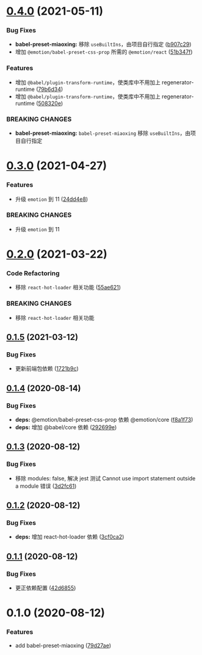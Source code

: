 # [0.4.0](https://github.com/miaoxing/babel-preset-miaoxing/compare/babel-preset-miaoxing@0.3.0...babel-preset-miaoxing@0.4.0) (2021-05-11)


### Bug Fixes

* **babel-preset-miaoxing:** 移除 `useBuiltIns`，由项目自行指定 ([b907c29](https://github.com/miaoxing/babel-preset-miaoxing/commit/b907c29b9d322ddd7cdf7e2b963faa365811bf4b))
* 增加 `@emotion/babel-preset-css-prop` 所需的 `@emotion/react` ([51b347f](https://github.com/miaoxing/babel-preset-miaoxing/commit/51b347fa1d06d91207c41042716b40676a0a4290))


### Features

* 增加 `@babel/plugin-transform-runtime`，使类库中不用加上 regenerator-runtime ([79b6d34](https://github.com/miaoxing/babel-preset-miaoxing/commit/79b6d34c8575b13b1a1dc6385c9861665500744b))
* 增加 `@babel/plugin-transform-runtime`，使类库中不用加上 regenerator-runtime ([508320e](https://github.com/miaoxing/babel-preset-miaoxing/commit/508320e004ca2e9ba6c48c2b23311eb956c72c13))


### BREAKING CHANGES

* **babel-preset-miaoxing:** `babel-preset-miaoxing` 移除 `useBuiltIns`，由项目自行指定

# [0.3.0](https://github.com/miaoxing/babel-preset-miaoxing/compare/babel-preset-miaoxing@0.2.0...babel-preset-miaoxing@0.3.0) (2021-04-27)


### Features

* 升级 `emotion` 到 11 ([24dd4e8](https://github.com/miaoxing/babel-preset-miaoxing/commit/24dd4e82a30280e5d5c687a09735f9f48cd3c48d))


### BREAKING CHANGES

* 升级 `emotion` 到 11

# [0.2.0](https://github.com/miaoxing/babel-preset-miaoxing/compare/babel-preset-miaoxing@0.1.5...babel-preset-miaoxing@0.2.0) (2021-03-22)


### Code Refactoring

* 移除 `react-hot-loader` 相关功能 ([55ae621](https://github.com/miaoxing/babel-preset-miaoxing/commit/55ae621000b1cb78168e1b504475f2b1f9d1f1c4))


### BREAKING CHANGES

* 移除 `react-hot-loader` 相关功能

## [0.1.5](https://github.com/miaoxing/babel-preset-miaoxing/compare/babel-preset-miaoxing@0.1.4...babel-preset-miaoxing@0.1.5) (2021-03-12)


### Bug Fixes

* 更新前端包依赖 ([1721b9c](https://github.com/miaoxing/babel-preset-miaoxing/commit/1721b9cc4d6cbeb70125e6caa50fe258d100241f))

## [0.1.4](https://github.com/miaoxing/babel-preset-miaoxing/compare/babel-preset-miaoxing@0.1.3...babel-preset-miaoxing@0.1.4) (2020-08-14)


### Bug Fixes

* **deps:** @emotion/babel-preset-css-prop 依赖 @emotion/core ([f8a1f73](https://github.com/miaoxing/babel-preset-miaoxing/commit/f8a1f73f0bc9e50187e55f2f5febf373be3152a6))
* **deps:** 增加 @babel/core 依赖 ([292699e](https://github.com/miaoxing/babel-preset-miaoxing/commit/292699e8c659ffa47b0d50ccc96a1aeaaf9ec6a6))

## [0.1.3](https://github.com/miaoxing/babel-preset-miaoxing/compare/babel-preset-miaoxing@0.1.2...babel-preset-miaoxing@0.1.3) (2020-08-12)


### Bug Fixes

* 移除 modules: false, 解决 jest 测试 Cannot use import statement outside a module 错误 ([3d2fc61](https://github.com/miaoxing/babel-preset-miaoxing/commit/3d2fc619f36f5e593950379a19d1ae56704f2569))

## [0.1.2](https://github.com/miaoxing/babel-preset-miaoxing/compare/babel-preset-miaoxing@0.1.1...babel-preset-miaoxing@0.1.2) (2020-08-12)


### Bug Fixes

* **deps:** 增加 react-hot-loader 依赖 ([3cf0ca2](https://github.com/miaoxing/babel-preset-miaoxing/commit/3cf0ca2e64aea77bd959d05aeed7730e03a049b5))

## [0.1.1](https://github.com/miaoxing/babel-preset-miaoxing/compare/babel-preset-miaoxing@0.1.0...babel-preset-miaoxing@0.1.1) (2020-08-12)


### Bug Fixes

* 更正依赖配置 ([42d6855](https://github.com/miaoxing/babel-preset-miaoxing/commit/42d68557f2603c76fe3b724bd57a08f3173df4ec))

# 0.1.0 (2020-08-12)


### Features

* add babel-preset-miaoxing ([79d27ae](https://github.com/miaoxing/babel-preset-miaoxing/commit/79d27ae596955f286e39fa7c8b7770e7efeaf271))
